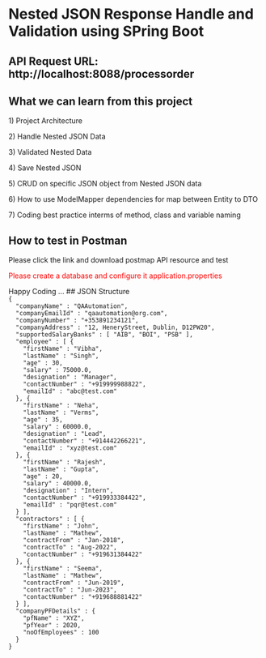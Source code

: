 <h1>Nested JSON Response Handle and Validation using SPring Boot</h1>

## API Request URL: http://localhost:8088/processorder
## What we can learn from this project
<p> 1) Project Architecture </p>
<p> 2) Handle Nested JSON Data </p>
<p> 3) Validated Nested Data </p>
<p> 4) Save Nested JSON </p>
<p> 5) CRUD on specific JSON object from Nested JSON data </p>
<p> 6) How to use ModelMapper dependencies for map between Entity to DTO </p>
<p> 7) Coding best practice interms of method, class and variable naming<p>

## How to test in Postman
<p> Please click the link and download postmap API resource and test</p>

<p style="color:red"> Please create a database and configure it application.properties </p>
</hr>
Happy Coding ...
## JSON Structure
<code>
{
  "companyName" : "QAAutomation",
  "companyEmailId" : "qaautomation@org.com",
  "companyNumber" : "+353891234121",
  "companyAddress" : "12, HeneryStreet, Dublin, D12PW20",
  "supportedSalaryBanks" : [ "AIB", "BOI", "PSB" ],
  "employee" : [ {
    "firstName" : "Vibha",
    "lastName" : "Singh",
    "age" : 30,
    "salary" : 75000.0,
    "designation" : "Manager",
    "contactNumber" : "+919999988822",
    "emailId" : "abc@test.com"
  }, {
    "firstName" : "Neha",
    "lastName" : "Verms",
    "age" : 35,
    "salary" : 60000.0,
    "designation" : "Lead",
    "contactNumber" : "+914442266221",
    "emailId" : "xyz@test.com"
  }, {
    "firstName" : "Rajesh",
    "lastName" : "Gupta",
    "age" : 20,
    "salary" : 40000.0,
    "designation" : "Intern",
    "contactNumber" : "+919933384422",
    "emailId" : "pqr@test.com"
  } ],
  "contractors" : [ {
    "firstName" : "John",
    "lastName" : "Mathew",
    "contractFrom" : "Jan-2018",
    "contractTo" : "Aug-2022",
    "contactNumber" : "+919631384422"
  }, {
    "firstName" : "Seema",
    "lastName" : "Mathew",
    "contractFrom" : "Jun-2019",
    "contractTo" : "Jun-2023",
    "contactNumber" : "+919688881422"
  } ],
  "companyPFDetails" : {
    "pfName" : "XYZ",
    "pfYear" : 2020,
    "noOfEmployees" : 100
  }
}
</code>
